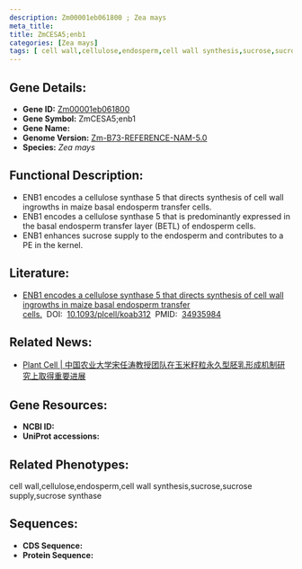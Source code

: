 ```yaml
---
description: Zm00001eb061800 ; Zea mays
meta_title:
title: ZmCESA5;enb1
categories: [Zea mays]
tags: [ cell wall,cellulose,endosperm,cell wall synthesis,sucrose,sucrose supply,sucrose synthase ]
---
```


## Gene Details:
- **Gene ID:**	[Zm00001eb061800]()
- **Gene Symbol:** ZmCESA5;enb1
- **Gene Name:** 
- **Genome Version:** [Zm-B73-REFERENCE-NAM-5.0]()
- **Species:** *Zea mays*

## Functional Description:
   - ENB1 encodes a cellulose synthase 5 that directs synthesis of cell wall ingrowths in maize basal endosperm transfer cells.
   - ENB1 encodes a cellulose synthase 5 that is predominantly expressed in the basal endosperm transfer layer (BETL) of endosperm cells.
   - ENB1 enhances sucrose supply to the endosperm and contributes to a PE in the kernel.

## Literature:
   - [ENB1 encodes a cellulose synthase 5 that directs synthesis of cell wall ingrowths in maize basal endosperm transfer cells.]( https://academic.oup.com/plcell/article/34/3/1054/6478293?login=false)&nbsp;&nbsp;DOI:&nbsp;&nbsp;[10.1093/plcell/koab312](https://academic.oup.com/plcell/article/34/3/1054/6478293?login=false)&nbsp;&nbsp;PMID:&nbsp;&nbsp;[34935984](https://pubmed.ncbi.nlm.nih.gov/34935984/)

## Related News:
   - [Plant Cell | 中国农业大学宋任涛教授团队在玉米籽粒永久型胚乳形成机制研究上取得重要进展](https://mp.weixin.qq.com/s?__biz=MzIyOTY2NDYyNQ==&mid=2247530247&idx=6&sn=b3de80ab09fac26de71be0cefb379fdb&chksm=e8bd0519dfca8c0f6efed4f098aa07a34e8a03c24de193e516dc6003a93847bd3e49042ab811&scene=27#wechat_redirect)

## Gene Resources:
- **NCBI ID:** [](https://www.ncbi.nlm.nih.gov/gene/?term=)
- **UniProt accessions:** [](https://www.uniprot.org/uniprotkb//entry)

## Related Phenotypes:
cell wall,cellulose,endosperm,cell wall synthesis,sucrose,sucrose supply,sucrose synthase

## Sequences:
- **CDS Sequence:**
- **Protein Sequence:**
